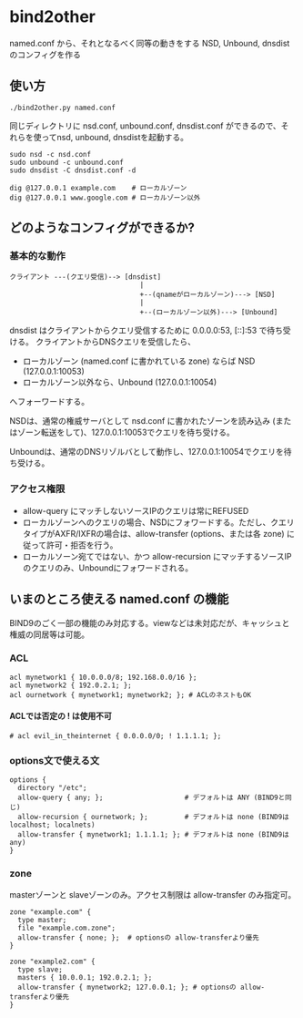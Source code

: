 # bind2other

named.conf から、それとなるべく同等の動きをする NSD, Unbound, dnsdist のコンフィグを作る

## 使い方

```
./bind2other.py named.conf
```

同じディレクトリに nsd.conf, unbound.conf, dnsdist.conf ができるので、それらを使ってnsd, unbound, dnsdistを起動する。

```
sudo nsd -c nsd.conf
sudo unbound -c unbound.conf
sudo dnsdist -C dnsdist.conf -d

dig @127.0.0.1 example.com    # ローカルゾーン
dig @127.0.0.1 www.google.com # ローカルゾーン以外
```
## どのようなコンフィグができるか?

### 基本的な動作

```
クライアント ---(クエリ受信)--> [dnsdist]
                                |
                                +--(qnameがローカルゾーン)---> [NSD]
                                |
                                +--(ローカルゾーン以外)---> [Unbound]
```

dnsdist はクライアントからクエリ受信するために 0.0.0.0:53, [::]:53 で待ち受ける。
クライアントからDNSクエリを受信したら、

  - ローカルゾーン (named.conf に書かれている zone) ならば NSD (127.0.0.1:10053)
  - ローカルゾーン以外なら、Unbound (127.0.0.1:10054)

へフォーワードする。

NSDは、通常の権威サーバとして nsd.conf に書かれたゾーンを読み込み (またはゾーン転送をして)、127.0.0.1:10053でクエリを待ち受ける。

Unboundは、通常のDNSリゾルバとして動作し、127.0.0.1:10054でクエリを待ち受ける。

### アクセス権限

  - allow-query にマッチしないソースIPのクエリは常にREFUSED
  - ローカルゾーンへのクエリの場合、NSDにフォワードする。ただし、クエリタイプがAXFR/IXFRの場合は、allow-transfer (options、または各 zone) に従って許可・拒否を行う。
  - ローカルソーン宛てではない、かつ allow-recursion にマッチするソースIPのクエリのみ、Unboundにフォワードされる。
  
## いまのところ使える named.conf の機能

BIND9のごく一部の機能のみ対応する。viewなどは未対応だが、キャッシュと権威の同居等は可能。

### ACL
```
acl mynetwork1 { 10.0.0.0/8; 192.168.0.0/16 };
acl mynetwork2 { 192.0.2.1; };
acl ournetwork { mynetwork1; mynetwork2; }; # ACLのネストもOK
```
#### ACLでは否定の ! は使用不可
```
# acl evil_in_theinternet { 0.0.0.0/0; ! 1.1.1.1; }; 
```

### options文で使える文
```
options {
  directory "/etc";
  allow-query { any; };                    # デフォルトは ANY (BIND9と同じ) 
  allow-recursion { ournetwork; };         # デフォルトは none (BIND9は localhost; localnets) 
  allow-transfer { mynetwork1; 1.1.1.1; }; # デフォルトは none (BIND9は any)
}
```

### zone

masterゾーンと slaveゾーンのみ。アクセス制限は allow-transfer のみ指定可。
```
zone "example.com" {
  type master;
  file "example.com.zone";
  allow-transfer { none; };  # optionsの allow-transferより優先
}

zone "example2.com" {
  type slave;
  masters { 10.0.0.1; 192.0.2.1; };
  allow-transfer { mynetwork2; 127.0.0.1; }; # optionsの allow-transferより優先
}
```

